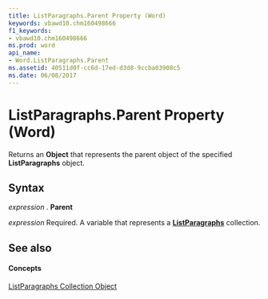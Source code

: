 ```yaml
---
title: ListParagraphs.Parent Property (Word)
keywords: vbawd10.chm160498666
f1_keywords:
- vbawd10.chm160498666
ms.prod: word
api_name:
- Word.ListParagraphs.Parent
ms.assetid: 40511d0f-cc6d-17ed-d3d8-9ccba03908c5
ms.date: 06/08/2017
---
```



# ListParagraphs.Parent Property (Word)

Returns an  **Object** that represents the parent object of the specified **ListParagraphs** object.


## Syntax

 _expression_ . **Parent**

 _expression_ Required. A variable that represents a **[ListParagraphs](listparagraphs-object-word.md)** collection.


## See also


#### Concepts


[ListParagraphs Collection Object](listparagraphs-object-word.md)

